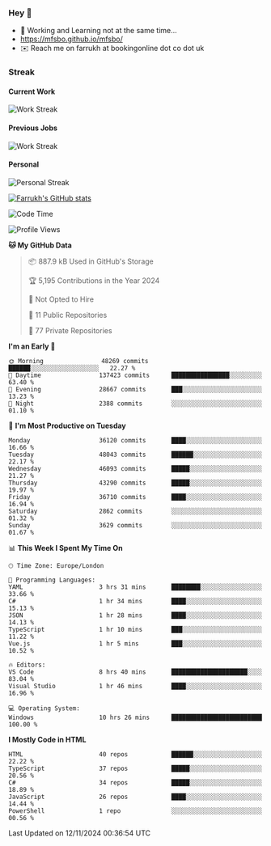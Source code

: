 ### Hey 👋

- 🏃 Working and Learning not at the same time...
- https://mfsbo.github.io/mfsbo/
- ✉️ Reach me on farrukh at bookingonline dot co dot uk

### Streak
#### Current Work
![Work Streak](https://streak-stats.demolab.com/?user=mfsbo)
#### Previous Jobs
![Work Streak](https://streak-stats.demolab.com/?user=farrukhcw)
#### Personal
![Personal Streak](https://streak-stats.demolab.com/?user=farrukhsubhani)

[![Farrukh's GitHub stats](https://github-readme-stats.vercel.app/api?username=mfsbo&hide=stars&count_private=true)](https://github.com/mfsbo/)

<!--START_SECTION:waka-->
![Code Time](http://img.shields.io/badge/Code%20Time-878%20hrs%205%20mins-blue)

![Profile Views](http://img.shields.io/badge/Profile%20Views-0-blue)

**🐱 My GitHub Data** 

> 📦 887.9 kB Used in GitHub's Storage 
 > 
> 🏆 5,195 Contributions in the Year 2024
 > 
> 🚫 Not Opted to Hire
 > 
> 📜 11 Public Repositories 
 > 
> 🔑 77 Private Repositories 
 > 
**I'm an Early 🐤** 

```text
🌞 Morning                48269 commits       ██████░░░░░░░░░░░░░░░░░░░   22.27 % 
🌆 Daytime                137423 commits      ████████████████░░░░░░░░░   63.40 % 
🌃 Evening                28667 commits       ███░░░░░░░░░░░░░░░░░░░░░░   13.23 % 
🌙 Night                  2388 commits        ░░░░░░░░░░░░░░░░░░░░░░░░░   01.10 % 
```
📅 **I'm Most Productive on Tuesday** 

```text
Monday                   36120 commits       ████░░░░░░░░░░░░░░░░░░░░░   16.66 % 
Tuesday                  48043 commits       ██████░░░░░░░░░░░░░░░░░░░   22.17 % 
Wednesday                46093 commits       █████░░░░░░░░░░░░░░░░░░░░   21.27 % 
Thursday                 43290 commits       █████░░░░░░░░░░░░░░░░░░░░   19.97 % 
Friday                   36710 commits       ████░░░░░░░░░░░░░░░░░░░░░   16.94 % 
Saturday                 2862 commits        ░░░░░░░░░░░░░░░░░░░░░░░░░   01.32 % 
Sunday                   3629 commits        ░░░░░░░░░░░░░░░░░░░░░░░░░   01.67 % 
```


📊 **This Week I Spent My Time On** 

```text
🕑︎ Time Zone: Europe/London

💬 Programming Languages: 
YAML                     3 hrs 31 mins       ████████░░░░░░░░░░░░░░░░░   33.66 % 
C#                       1 hr 34 mins        ████░░░░░░░░░░░░░░░░░░░░░   15.13 % 
JSON                     1 hr 28 mins        ████░░░░░░░░░░░░░░░░░░░░░   14.13 % 
TypeScript               1 hr 10 mins        ███░░░░░░░░░░░░░░░░░░░░░░   11.22 % 
Vue.js                   1 hr 5 mins         ███░░░░░░░░░░░░░░░░░░░░░░   10.52 % 

🔥 Editors: 
VS Code                  8 hrs 40 mins       █████████████████████░░░░   83.04 % 
Visual Studio            1 hr 46 mins        ████░░░░░░░░░░░░░░░░░░░░░   16.96 % 

💻 Operating System: 
Windows                  10 hrs 26 mins      █████████████████████████   100.00 % 
```

**I Mostly Code in HTML** 

```text
HTML                     40 repos            ██████░░░░░░░░░░░░░░░░░░░   22.22 % 
TypeScript               37 repos            █████░░░░░░░░░░░░░░░░░░░░   20.56 % 
C#                       34 repos            █████░░░░░░░░░░░░░░░░░░░░   18.89 % 
JavaScript               26 repos            ████░░░░░░░░░░░░░░░░░░░░░   14.44 % 
PowerShell               1 repo              ░░░░░░░░░░░░░░░░░░░░░░░░░   00.56 % 
```




 Last Updated on 12/11/2024 00:36:54 UTC
<!--END_SECTION:waka-->
<!--
**mfsbo/mfsbo** is a ✨ _special_ ✨ repository because its `README.md` (this file) appears on your GitHub profile.

Here are some ideas to get you started:

- 🔭 I’m currently working on ...
- 🌱 I’m currently learning ...
- 👯 I’m looking to collaborate on ...
- 🤔 I’m looking for help with ...
- 💬 Ask me about ...
- 📫 How to reach me: ...
- 😄 Pronouns: ...
- ⚡ Fun fact: ...
-->
